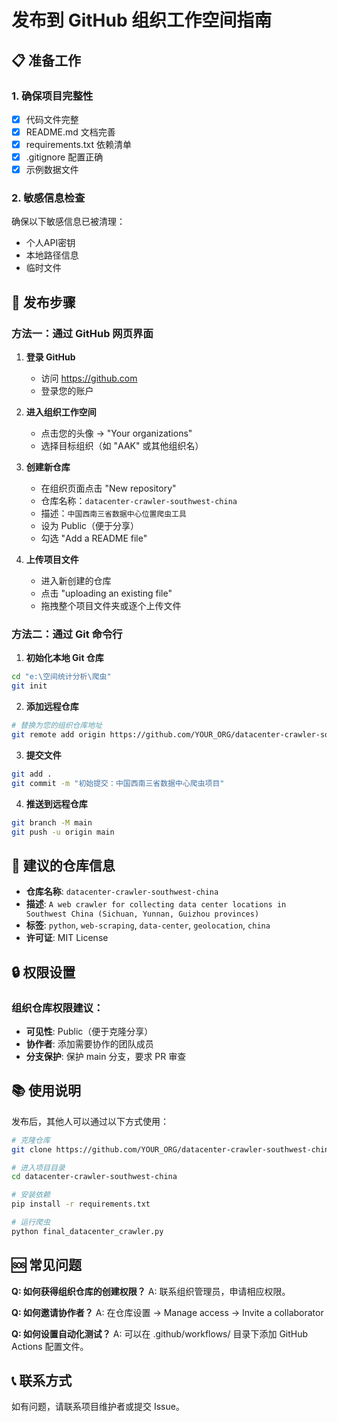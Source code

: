 # 发布到 GitHub 组织工作空间指南

## 📋 准备工作

### 1. 确保项目完整性
- [x] 代码文件完整
- [x] README.md 文档完善
- [x] requirements.txt 依赖清单
- [x] .gitignore 配置正确
- [x] 示例数据文件

### 2. 敏感信息检查
确保以下敏感信息已被清理：
- 个人API密钥
- 本地路径信息
- 临时文件

## 🚀 发布步骤

### 方法一：通过 GitHub 网页界面

1. **登录 GitHub**
   - 访问 https://github.com
   - 登录您的账户

2. **进入组织工作空间**
   - 点击您的头像 → "Your organizations"
   - 选择目标组织（如 "AAK" 或其他组织名）

3. **创建新仓库**
   - 在组织页面点击 "New repository"
   - 仓库名称：`datacenter-crawler-southwest-china`
   - 描述：`中国西南三省数据中心位置爬虫工具`
   - 设为 Public（便于分享）
   - 勾选 "Add a README file"

4. **上传项目文件**
   - 进入新创建的仓库
   - 点击 "uploading an existing file"
   - 拖拽整个项目文件夹或逐个上传文件

### 方法二：通过 Git 命令行

1. **初始化本地 Git 仓库**
```bash
cd "e:\空间统计分析\爬虫"
git init
```

2. **添加远程仓库**
```bash
# 替换为您的组织仓库地址
git remote add origin https://github.com/YOUR_ORG/datacenter-crawler-southwest-china.git
```

3. **提交文件**
```bash
git add .
git commit -m "初始提交：中国西南三省数据中心爬虫项目"
```

4. **推送到远程仓库**
```bash
git branch -M main
git push -u origin main
```

## 📝 建议的仓库信息

- **仓库名称**: `datacenter-crawler-southwest-china`
- **描述**: `A web crawler for collecting data center locations in Southwest China (Sichuan, Yunnan, Guizhou provinces)`
- **标签**: `python`, `web-scraping`, `data-center`, `geolocation`, `china`
- **许可证**: MIT License

## 🔒 权限设置

### 组织仓库权限建议：
- **可见性**: Public（便于克隆分享）
- **协作者**: 添加需要协作的团队成员
- **分支保护**: 保护 main 分支，要求 PR 审查

## 📚 使用说明

发布后，其他人可以通过以下方式使用：

```bash
# 克隆仓库
git clone https://github.com/YOUR_ORG/datacenter-crawler-southwest-china.git

# 进入项目目录
cd datacenter-crawler-southwest-china

# 安装依赖
pip install -r requirements.txt

# 运行爬虫
python final_datacenter_crawler.py
```

## 🆘 常见问题

**Q: 如何获得组织仓库的创建权限？**
A: 联系组织管理员，申请相应权限。

**Q: 如何邀请协作者？**
A: 在仓库设置 → Manage access → Invite a collaborator

**Q: 如何设置自动化测试？**
A: 可以在 .github/workflows/ 目录下添加 GitHub Actions 配置文件。

## 📞 联系方式

如有问题，请联系项目维护者或提交 Issue。

